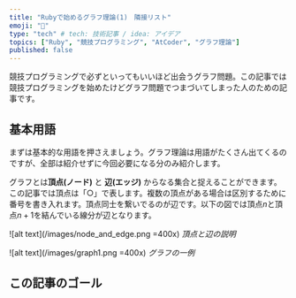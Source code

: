 ```yaml
---
title: "Rubyで始めるグラフ理論(1)　隣接リスト"
emoji: "🤖"
type: "tech" # tech: 技術記事 / idea: アイデア
topics: ["Ruby", "競技プログラミング", "AtCoder", "グラフ理論"]
published: false
---
```


競技プログラミングで必ずといってもいいほど出会うグラフ問題。この記事では競技プログラミングを始めたけどグラフ問題でつまづいてしまった人のための記事です。

## 基本用語
まずは基本的な用語を押さえましょう。グラフ理論は用語がたくさん出てくるのですが、全部は紹介せずに今回必要になる分のみ紹介します。

グラフとは**頂点(ノード)** と **辺(エッジ)** からなる集合と捉えることができます。この記事では頂点は「○」で表します。複数の頂点がある場合は区別するために番号を書き入れます。頂点同士を繋いでるのが辺です。以下の図では頂点$n$と頂点$n+1$を結んでいる線分が辺となります。

![alt text](/images/node_and_edge.png =400x)
*頂点と辺の説明*

![alt text](/images/graph1.png =400x)
*グラフの一例*

## この記事のゴール

